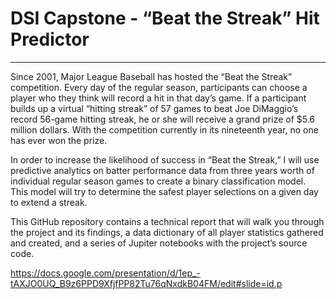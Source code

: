 # DSI Capstone - “Beat the Streak” Hit Predictor
---
Since 2001, Major League Baseball has hosted the “Beat the Streak” competition. Every day of the regular season, participants can choose a player who they think will record a hit in that day’s game. If a participant builds up a virtual “hitting streak” of 57 games to beat Joe DiMaggio’s record 56-game hitting streak, he or she will receive a grand prize of $5.6 million dollars. With the competition currently in its nineteenth year, no one has ever won the prize.

In order to increase the likelihood of success in “Beat the Streak,” I will use predictive analytics on batter performance data from three years worth of individual regular season games to create a binary classification model. This model will try to determine the safest player selections on a given day to extend a streak.

This GitHub repository contains a technical report that will walk you through the project and its findings, a data dictionary of all player statistics gathered and created, and a series of Jupiter notebooks with the project’s source code.

https://docs.google.com/presentation/d/1ep_-tAXJO0UQ_B9z6PPD9XfjfPP82Tu76qNxdkB04FM/edit#slide=id.p